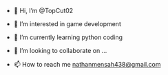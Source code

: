 - 👋 Hi, I’m @TopCut02
- 👀 I’m interested in game development
- 🌱 I’m currently learning python coding

- 💞️ I’m looking to collaborate on ...
- 📫 How to reach me nathanmensah438@gmail.com

<!---
TopCut02/TopCut02 is a ✨ special ✨ repository because its `README.md` (this file) appears on your GitHub profile.
You can click the Preview link to take a look at your changes.
--->
